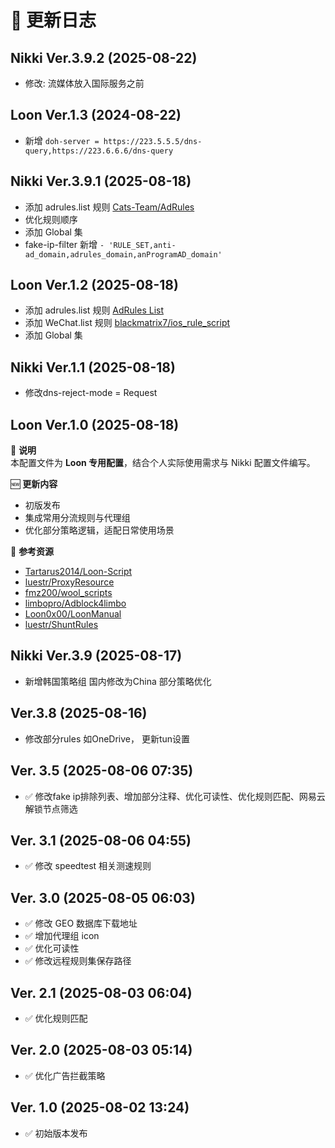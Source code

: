 <!--
 * @Author: bsakura
 * @Date: 2025-08-05 12:15:04
 * @LastEditors: BSakura
 * @LastEditTime: 2025-08-22 06:29:31
 * @FilePath: /undefined/Users/bsakura/Documents/github/mihomo-config/CHANGELOG.md
 * @Description: 
 * 
 * Copyright (c) 2025 by bsakura, All Rights Reserved. 
-->

# 📜 更新日志

## Nikki Ver.3.9.2 (2025-08-22)
- 修改: 流媒体放入国际服务之前

## Loon Ver.1.3 (2024-08-22)
- 新增 `doh-server = https://223.5.5.5/dns-query,https://223.6.6.6/dns-query`

## Nikki Ver.3.9.1 (2025-08-18)
- 添加 adrules.list 规则 [Cats-Team/AdRules](https://github.com/Cats-Team/AdRules/tree/main?tab=readme-ov-file)
- 优化规则顺序
- 添加 Global 集
- fake-ip-filter 新增 ` - 'RULE_SET,anti-ad_domain,adrules_domain,anProgramAD_domain'      `

## Loon Ver.1.2 (2025-08-18)
- 添加 adrules.list 规则  [AdRules List](https://adrules.top)
- 添加 WeChat.list 规则  [blackmatrix7/ios_rule_script](https://raw.githubusercontent.com/blackmatrix7/ios_rule_script/refs/heads/master/rule/Loon/WeChat/WeChat.list)
- 添加 Global 集

## Nikki Ver.1.1 (2025-08-18)
- 修改dns-reject-mode = Request 

## Loon Ver.1.0 (2025-08-18)
📌 **说明**  
本配置文件为 **Loon 专用配置**，结合个人实际使用需求与 Nikki 配置文件编写。  

🆕 **更新内容**  
- 初版发布  
- 集成常用分流规则与代理组  
- 优化部分策略逻辑，适配日常使用场景  

🔗 **参考资源**  
-  [Tartarus2014/Loon-Script](https://github.com/Tartarus2014/Loon-Script)  
-  [luestr/ProxyResource](https://github.com/luestr/ProxyResource)  
-  [fmz200/wool_scripts](https://github.com/fmz200/wool_scripts)  
-  [limbopro/Adblock4limbo](https://github.com/limbopro/Adblock4limbo)  
-  [Loon0x00/LoonManual](https://github.com/Loon0x00/LoonManual)  
-  [luestr/ShuntRules](https://github.com/luestr/ShuntRules)  

## Nikki Ver.3.9 (2025-08-17)
- 新增韩国策略组 国内修改为China 部分策略优化
## Ver.3.8 (2025-08-16)
- 修改部分rules 如OneDrive， 更新tun设置

## Ver. 3.5 (2025-08-06 07:35)
- ✅ 修改fake ip排除列表、增加部分注释、优化可读性、优化规则匹配、网易云解锁节点筛选

## Ver. 3.1 (2025-08-06 04:55)
- ✅ 修改 speedtest 相关测速规则

## Ver. 3.0 (2025-08-05 06:03)
- ✅ 修改 GEO 数据库下载地址
- ✅ 增加代理组 icon
- ✅ 优化可读性
- ✅ 修改远程规则集保存路径

## Ver. 2.1 (2025-08-03 06:04)
- ✅ 优化规则匹配

## Ver. 2.0 (2025-08-03 05:14)
- ✅ 优化广告拦截策略

## Ver. 1.0 (2025-08-02 13:24)
- ✅ 初始版本发布
